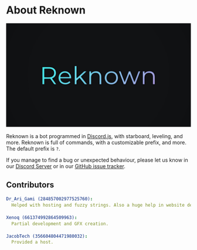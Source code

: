 # About Reknown
![Reknown Banner](./assets/images/banner.jpg)

Reknown is a bot programmed in [Discord.js](https://discord.js.org/#/), with starboard, leveling, and more. Reknown is full of commands, with a customizable prefix, and more. The default prefix is `?`.

If you manage to find a bug or unexpected behaviour, please let us know in our [Discord Server](https://discord.gg/n45fq9K/) or in our [GitHub issue tracker](https://github.com/Jyguy/Reknown/issues).

## Contributors
```yml
Dr_Ari_Gami (284857002977525760):
  Helped with hosting and fuzzy strings. Also a huge help in website development and Lavalink setup.

Xenoq (661374992864509963):
  Partial development and GFX creation.

JacobTech (356604804471980032):
  Provided a host.
```
